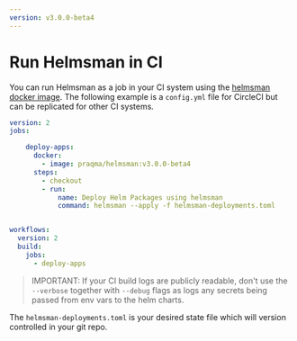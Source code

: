 ```yaml
---
version: v3.0.0-beta4
---
```


# Run Helmsman in CI

You can run Helmsman as a job in your CI system using the [helmsman docker image](https://hub.docker.com/r/praqma/helmsman/).
The following example is a `config.yml` file for CircleCI but can be replicated for other CI systems.

```yaml
version: 2
jobs:

    deploy-apps:
      docker:
        - image: praqma/helmsman:v3.0.0-beta4
      steps:
        - checkout
        - run:
            name: Deploy Helm Packages using helmsman
            command: helmsman --apply -f helmsman-deployments.toml


workflows:
  version: 2
  build:
    jobs:
      - deploy-apps
```

> IMPORTANT: If your CI build logs are publicly readable, don't use the `--verbose` together with `--debug` flags as logs any secrets being passed from env vars to the helm charts.

The `helmsman-deployments.toml` is your desired state file which will version controlled in your git repo.
